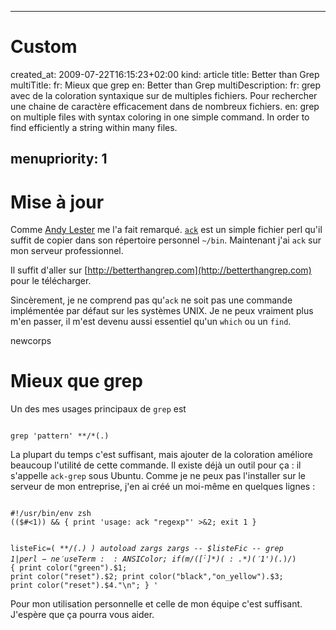 -----

# Custom 
created_at: 2009-07-22T16:15:23+02:00
kind: article
title: Better than Grep
multiTitle: 
    fr: Mieux que grep
    en: Better than Grep
multiDescription:
    fr: grep avec de la coloration syntaxique sur de multiples fichiers. Pour rechercher une chaine de caractère efficacement dans de nombreux fichiers.
    en: grep on multiple files with syntax coloring in one simple command. In order to find efficiently a string within many files.

menupriority: 1
-----

# Mise à jour

Comme [Andy Lester](http://www.theworkinggeek.com) me l'a fait remarqué. [`ack`](http://betterthangrep.com) est un simple fichier perl qu'il suffit de copier dans son répertoire personnel `~/bin`. Maintenant j'ai `ack` sur mon serveur professionnel.


Il suffit d'aller sur [http://betterthangrep.com](http://betterthangrep.com) pour le télécharger.


Sincèrement, je ne comprend pas qu'`ack` ne soit pas une commande implémentée par défaut sur les systèmes UNIX. Je ne peux vraiment plus m'en passer, il m'est devenu aussi essentiel qu'un `which` ou un `find`.


newcorps

Mieux que grep
=============================================



Un des mes usages principaux de `grep` est


<div>
    <code class="zsh">
grep 'pattern' **/*(.)</code>
</div>



La plupart du temps c'est suffisant, mais ajouter de la coloration
améliore beaucoup l'utilité de cette commande. Il existe déjà un outil
pour ça : il s'appelle `ack-grep` sous Ubuntu.
Comme je ne peux pas l'installer sur le serveur de mon entreprise,
j'en ai créé un moi-même en quelques lignes :


<div>
    <code class="zsh" file="ack">
#!/usr/bin/env zsh
(($#<1)) && { print 'usage: ack "regexp"' >&2; exit 1 }

listeFic=( **/*(.) )
autoload zargs
zargs -- $listeFic -- grep $1 | perl -ne 'use Term::ANSIColor;
if (m/([^:]*)(:.*)('$1')(.*)/) {
    print color("green").$1;
    print color("reset").$2;
    print color("black","on_yellow").$3;
    print color("reset").$4."\n";
} '
    </code>
</div>



Pour mon utilisation personnelle et celle de mon équipe
c'est suffisant. J'espère que ça pourra vous aider.

